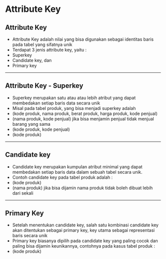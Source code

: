 # Attribute Key

## Attribute Key

- Attribute Key adalah nilai yang bisa digunakan sebagai identitas baris pada tabel yang sifatnya unik
- Terdapat 3 jenis attribute key, yaitu :
- Superkey
- Candidate key, dan
- Primary key

---

## Attribute Key - Superkey

- Superkey merupakan satu atau atau lebih atribut yang dapat membedakan setiap baris data secara unik
- Misal pada tabel produk, yang bisa menjadi superkey adalah
- (kode produk, nama produk, berat produk, harga produk, kode penjual)
- (nama produk, kode penjual) jika bisa menjamin penjual tidak menjual barang yang sama
- (kode produk, kode penjual)
- (kode produk)

---

## Candidate key

- Candidate key merupakan kumpulan atribut minimal yang dapat membedakan setiap baris data dalam sebuah tabel secara unik.
- Contoh candidate key pada tabel produk adalah :
- (kode produk)
- (nama produk) jika bisa dijamin nama produk tidak boleh dibuat lebih dari sekali

---

## Primary Key

- Setelah menentukan candidate key, salah satu kombinasi candidate key akan ditentukan sebagai primary key, key utama sebagai representasi baris secara unik
- Primary key biasanya dipilih pada candidate key yang paling cocok dan paling bisa dijamin keunikannya, contohnya pada kasus tabel produk :
- (kode produk)